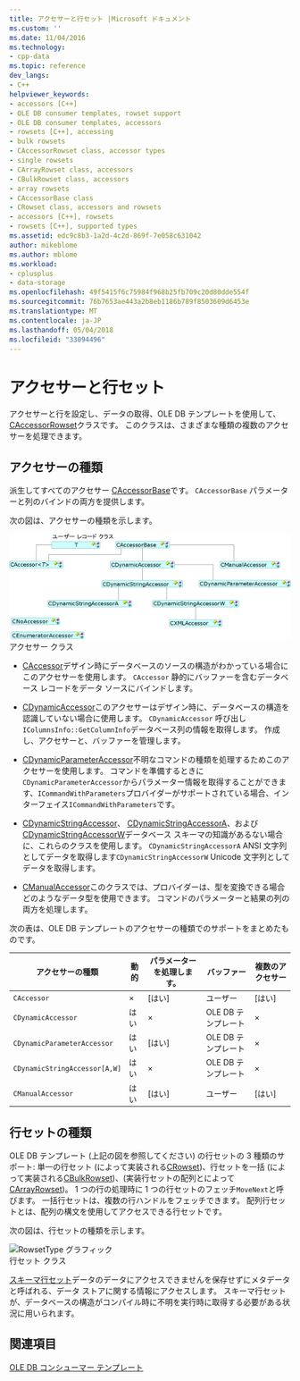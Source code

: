 ```yaml
---
title: アクセサーと行セット |Microsoft ドキュメント
ms.custom: ''
ms.date: 11/04/2016
ms.technology:
- cpp-data
ms.topic: reference
dev_langs:
- C++
helpviewer_keywords:
- accessors [C++]
- OLE DB consumer templates, rowset support
- OLE DB consumer templates, accessors
- rowsets [C++], accessing
- bulk rowsets
- CAccessorRowset class, accessor types
- single rowsets
- CArrayRowset class, accessors
- CBulkRowset class, accessors
- array rowsets
- CAccessorBase class
- CRowset class, accessors and rowsets
- accessors [C++], rowsets
- rowsets [C++], supported types
ms.assetid: edc9c8b3-1a2d-4c2d-869f-7e058c631042
author: mikeblome
ms.author: mblome
ms.workload:
- cplusplus
- data-storage
ms.openlocfilehash: 49f5415f6c75984f968b25fb709c20d80dde554f
ms.sourcegitcommit: 76b7653ae443a2b8eb1186b789f8503609d6453e
ms.translationtype: MT
ms.contentlocale: ja-JP
ms.lasthandoff: 05/04/2018
ms.locfileid: "33094496"
---
```

# <a name="accessors-and-rowsets"></a>アクセサーと行セット
アクセサーと行を設定し、データの取得、OLE DB テンプレートを使用して、 [CAccessorRowset](../../data/oledb/caccessorrowset-class.md)クラスです。 このクラスは、さまざまな種類の複数のアクセサーを処理できます。  
  
## <a name="accessor-types"></a>アクセサーの種類  
 派生してすべてのアクセサー [CAccessorBase](../../data/oledb/caccessorbase-class.md)です。 `CAccessorBase` パラメーターと列のバインドの両方を提供します。  
  
 次の図は、アクセサーの種類を示します。  
  
 ![アクセサー タイプ](../../data/oledb/media/vcaccessortypes.gif "vcaccessortypes")  
アクセサー クラス  
  
-   [CAccessor](../../data/oledb/caccessor-class.md)デザイン時にデータベースのソースの構造がわかっている場合にこのアクセサーを使用します。 `CAccessor` 静的にバッファーを含むデータベース レコードをデータ ソースにバインドします。  
  
-   [CDynamicAccessor](../../data/oledb/cdynamicaccessor-class.md)このアクセサーはデザイン時に、データベースの構造を認識していない場合に使用します。 `CDynamicAccessor` 呼び出し`IColumnsInfo::GetColumnInfo`データベース列の情報を取得します。 作成し、アクセサーと、バッファーを管理します。  
  
-   [CDynamicParameterAccessor](../../data/oledb/cdynamicparameteraccessor-class.md)不明なコマンドの種類を処理するためこのアクセサーを使用します。 コマンドを準備するときに`CDynamicParameterAccessor`からパラメーター情報を取得することができます、`ICommandWithParameters`プロバイダーがサポートされている場合、インターフェイス`ICommandWithParameters`です。  
  
-   [CDynamicStringAccessor](../../data/oledb/cdynamicstringaccessor-class.md)、 [CDynamicStringAccessorA](../../data/oledb/cdynamicstringaccessora-class.md)、および[CDynamicStringAccessorW](../../data/oledb/cdynamicstringaccessorw-class.md)データベース スキーマの知識があるない場合に、これらのクラスを使用します。 `CDynamicStringAccessorA` ANSI 文字列としてデータを取得します`CDynamicStringAccessorW` Unicode 文字列としてデータを取得します。  
  
-   [CManualAccessor](../../data/oledb/cmanualaccessor-class.md)このクラスでは、プロバイダーは、型を変換できる場合どのようなデータ型を使用できます。 コマンドのパラメーターと結果の列の両方を処理します。  
  
 次の表は、OLE DB テンプレートのアクセサーの種類でのサポートをまとめたものです。  
  
|アクセサーの種類|動的|パラメーターを処理します。|バッファー|複数のアクセサー|  
|-------------------|-------------|--------------------|------------|------------------------|  
|`CAccessor`|×|[はい]|ユーザー|[はい]|  
|`CDynamicAccessor`|はい|×|OLE DB テンプレート|×|  
|`CDynamicParameterAccessor`|はい|[はい]|OLE DB テンプレート|×|  
|`CDynamicStringAccessor[A,W]`|はい|×|OLE DB テンプレート|×|  
|`CManualAccessor`|はい|[はい]|ユーザー|[はい]|  
  
## <a name="rowset-types"></a>行セットの種類  
 OLE DB テンプレート (上記の図を参照してください) の行セットの 3 種類のサポート: 単一の行セット (によって実装される[CRowset](../../data/oledb/crowset-class.md))、行セットを一括 (によって実装される[CBulkRowset](../../data/oledb/cbulkrowset-class.md))、(実装行セットの配列とによって[CArrayRowset](../../data/oledb/carrayrowset-class.md))。 1 つの行の処理時に 1 つの行セットのフェッチ`MoveNext`と呼びます。 一括行セットは、複数の行ハンドルをフェッチできます。 配列行セットとは、配列の構文を使用してアクセスできる行セットです。  
  
 次の図は、行セットの種類を示します。  
  
 ![RowsetType グラフィック](../../data/oledb/media/vcrowsettypes.gif "vcrowsettypes")  
行セット クラス  
  
 [スキーマ行セット](../../data/oledb/obtaining-metadata-with-schema-rowsets.md)データのデータにアクセスできませんを保存せずにメタデータと呼ばれる、データ ストアに関する情報にアクセスします。 スキーマ行セットが、データベースの構造がコンパイル時に不明を実行時に取得する必要がある状況に用いられます。  
  
## <a name="see-also"></a>関連項目  
 [OLE DB コンシューマー テンプレート](../../data/oledb/ole-db-consumer-templates-cpp.md)